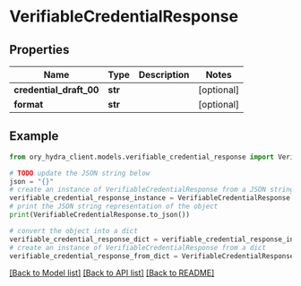 # VerifiableCredentialResponse


## Properties

Name | Type | Description | Notes
------------ | ------------- | ------------- | -------------
**credential_draft_00** | **str** |  | [optional] 
**format** | **str** |  | [optional] 

## Example

```python
from ory_hydra_client.models.verifiable_credential_response import VerifiableCredentialResponse

# TODO update the JSON string below
json = "{}"
# create an instance of VerifiableCredentialResponse from a JSON string
verifiable_credential_response_instance = VerifiableCredentialResponse.from_json(json)
# print the JSON string representation of the object
print(VerifiableCredentialResponse.to_json())

# convert the object into a dict
verifiable_credential_response_dict = verifiable_credential_response_instance.to_dict()
# create an instance of VerifiableCredentialResponse from a dict
verifiable_credential_response_from_dict = VerifiableCredentialResponse.from_dict(verifiable_credential_response_dict)
```
[[Back to Model list]](../README.md#documentation-for-models) [[Back to API list]](../README.md#documentation-for-api-endpoints) [[Back to README]](../README.md)


